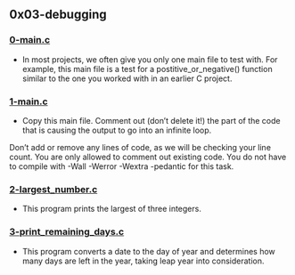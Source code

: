 ## 0x03-debugging

### [0-main.c](./0-main.c)
* In most projects, we often give you only one main file to test with. For example, this main file is a test for a postitive_or_negative() function similar to the one you worked with in an earlier C project.

### [1-main.c](./1-main.c)
* Copy this main file. Comment out (don’t delete it!) the part of the code that is causing the output to go into an infinite loop.

Don’t add or remove any lines of code, as we will be checking your line count. You are only allowed to comment out existing code.
You do not have to compile with -Wall -Werror -Wextra -pedantic for this task.

### [2-largest_number.c](./2-largest_number.c)
* This program prints the largest of three integers.

### [3-print_remaining_days.c](./3-print_remaining_days.c)
* This program converts a date to the day of year and determines how many days are left in the year, taking leap year into consideration.
